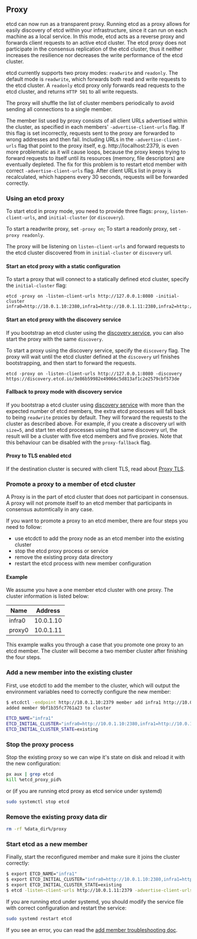 ## Proxy

etcd can now run as a transparent proxy. Running etcd as a proxy allows for easily discovery of etcd within your infrastructure, since it can run on each machine as a local service. In this mode, etcd acts as a reverse proxy and forwards client requests to an active etcd cluster. The etcd proxy does not participate in the consensus replication of the etcd cluster, thus it neither increases the resilience nor decreases the write performance of the etcd cluster.

etcd currently supports two proxy modes: `readwrite` and `readonly`. The default mode is `readwrite`, which forwards both read and write requests to the etcd cluster. A `readonly` etcd proxy only forwards read requests to the etcd cluster, and returns `HTTP 501` to all write requests. 

The proxy will shuffle the list of cluster members periodically to avoid sending all connections to a single member.

The member list used by proxy consists of all client URLs advertised within the cluster, as specified in each members' `-advertise-client-urls` flag. If this flag is set incorrectly, requests sent to the proxy are forwarded to wrong addresses and then fail. Including URLs in the `-advertise-client-urls` flag that point to the proxy itself, e.g. http://localhost:2379, is even more problematic as it will cause loops, because the proxy keeps trying to forward requests to itself until its resources (memory, file descriptors) are eventually depleted. The fix for this problem is to restart etcd member with correct `-advertise-client-urls` flag. After client URLs list in proxy is recalculated, which happens every 30 seconds, requests will be forwarded correctly.

### Using an etcd proxy
To start etcd in proxy mode, you need to provide three flags: `proxy`, `listen-client-urls`, and `initial-cluster` (or `discovery`). 

To start a readwrite proxy, set `-proxy on`; To start a readonly proxy, set `-proxy readonly`.

The proxy will be listening on `listen-client-urls` and forward requests to the etcd cluster discovered from in `initial-cluster` or `discovery` url. 

#### Start an etcd proxy with a static configuration
To start a proxy that will connect to a statically defined etcd cluster, specify the `initial-cluster` flag:

```
etcd -proxy on -listen-client-urls http://127.0.0.1:8080 -initial-cluster infra0=http://10.0.1.10:2380,infra1=http://10.0.1.11:2380,infra2=http://10.0.1.12:2380
```

#### Start an etcd proxy with the discovery service
If you bootstrap an etcd cluster using the [discovery service][discovery-service], you can also start the proxy with the same `discovery`. 

To start a proxy using the discovery service, specify the `discovery` flag. The proxy will wait until the etcd cluster defined at the `discovery` url finishes bootstrapping, and then start to forward the requests. 

```
etcd -proxy on -listen-client-urls http://127.0.0.1:8080 -discovery https://discovery.etcd.io/3e86b59982e49066c5d813af1c2e2579cbf573de
```

#### Fallback to proxy mode with discovery service
If you bootstrap a etcd cluster using [discovery service][discovery-service] with more than the expected number of etcd members, the extra etcd processes will fall back to being `readwrite` proxies by default. They will forward the requests to the cluster as described above. For example, if you create a discovery url with `size=5`, and start ten etcd processes using that same discovery url, the result will be a cluster with five etcd members and five proxies. Note that this behaviour can be disabled with the `proxy-fallback` flag.

#### Proxy to TLS enabled etcd

If the destination cluster is secured with client TLS, read about [Proxy TLS](security.md#proxy-tls-settings).

### Promote a proxy to a member of etcd cluster

A Proxy is in the part of etcd cluster that does not participant in consensus. A proxy will not promote itself to an etcd member that participants in consensus automtically in any case.

If you want to promote a proxy to an etcd member, there are four steps you need to follow:

- use etcdctl to add the proxy node as an etcd member into the existing cluster
- stop the etcd proxy process or service
- remove the existing proxy data directory
- restart the etcd process with new member configuration

#### Example

We assume you have a one member etcd cluster with one proxy. The cluster information is listed below:

|Name|Address|
|------|---------|
|infra0|10.0.1.10|
|proxy0|10.0.1.11|

This example walks you through a case that you promote one proxy to an etcd member. The cluster will become a two member cluster after finishing the four steps.

### Add a new member into the existing cluster

First, use etcdctl to add the member to the cluster, which will output the environment variables need to correctly configure the new member:

``` bash
$ etcdctl -endpoint http://10.0.1.10:2379 member add infra1 http://10.0.1.11:2380
added member 9bf1b35fc7761a23 to cluster

ETCD_NAME="infra1"
ETCD_INITIAL_CLUSTER="infra0=http://10.0.1.10:2380,infra1=http://10.0.1.11:2380"
ETCD_INITIAL_CLUSTER_STATE=existing
```

### Stop the proxy process

Stop the existing proxy so we can wipe it's state on disk and reload it with the new configuration:

``` bash
px aux | grep etcd
kill %etcd_proxy_pid%
```

or (if you are running etcd proxy as etcd service under systemd)

``` bash
sudo systemctl stop etcd
```

### Remove the existing proxy data dir

``` bash
rm -rf %data_dir%/proxy
```

### Start etcd as a new member

Finally, start the reconfigured member and make sure it joins the cluster correctly:

``` bash
$ export ETCD_NAME="infra1"
$ export ETCD_INITIAL_CLUSTER="infra0=http://10.0.1.10:2380,infra1=http://10.0.1.11:2380"
$ export ETCD_INITIAL_CLUSTER_STATE=existing
$ etcd -listen-client-urls http://10.0.1.11:2379 -advertise-client-urls http://10.0.1.11:2379  -listen-peer-urls http://10.0.1.11:2380 -initial-advertise-peer-urls http://10.0.1.11:2380 -data-dir %data_dir%
```

If you are running etcd under systemd, you should modify the service file with correct configuration and restart the service:

``` bash
sudo systemd restart etcd
```

If you see an error, you can read the [add member troubleshooting doc](runtime-configuration.md#error-cases).

[discovery-service]: clustering.md#discovery
